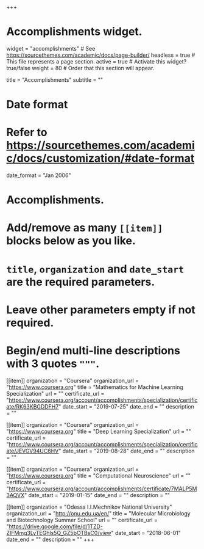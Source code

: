 +++
# Accomplishments widget.
widget = "accomplishments"  # See https://sourcethemes.com/academic/docs/page-builder/
headless = true  # This file represents a page section.
active = true  # Activate this widget? true/false
weight = 80  # Order that this section will appear.

title = "Accomplish&shy;ments"
subtitle = ""

# Date format
#   Refer to https://sourcethemes.com/academic/docs/customization/#date-format
date_format = "Jan 2006"

# Accomplishments.
#   Add/remove as many `[[item]]` blocks below as you like.
#   `title`, `organization` and `date_start` are the required parameters.
#   Leave other parameters empty if not required.
#   Begin/end multi-line descriptions with 3 quotes `"""`.

[[item]]
  organization = "Coursera"
  organization_url = "https://www.coursera.org"
  title = "Mathematics for Machine Learning Specialization"
  url = ""
  certificate_url = "https://www.coursera.org/account/accomplishments/specialization/certificate/RK63KBGDDFH7"
  date_start = "2019-07-25"
  date_end = ""
  description = ""

[[item]]
  organization = "Coursera"
  organization_url = "https://www.coursera.org"
  title = "Deep Learning Specialization"
  url = ""
  certificate_url = "https://www.coursera.org/account/accomplishments/specialization/certificate/JEVGV94UC6HV"
  date_start = "2019-08-28"
  date_end = ""
  description = ""
  
[[item]]
  organization = "Coursera"
  organization_url = "https://www.coursera.org"
  title = "Computational Neuroscience"
  url = ""
  certificate_url = "https://www.coursera.org/account/accomplishments/certificate/7MALP5M3AQVX"
  date_start = "2019-01-15"
  date_end = ""
  description = ""


[[item]]
  organization = "Odessa I.I.Mechnikov National University"
  organization_url = "http://onu.edu.ua/en/"
  title = "Molecular Microbiology and Biotechnology Summer School"
  url = ""
  certificate_url = "https://drive.google.com/file/d/1TZD-ZIFMmg3LyTEGhls5Q_GZ5bOTBsC0/view"
  date_start = "2018-06-01"
  date_end = ""
  description = ""
+++
